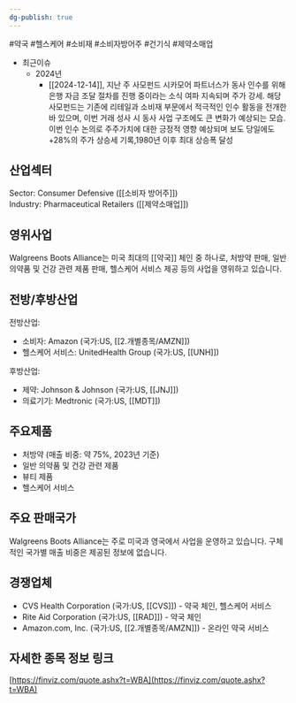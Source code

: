 ```yaml
---
dg-publish: true
---
```

#약국 #헬스케어 #소비재 #소비자방어주 #건기식 #제약소매업


- 최근이슈
	- 2024년
		- [[2024-12-14]], 지난 주 사모펀드 시카모어 파트너스가 동사 인수를 위해 은행 자금 조달 절차를 진행 중이라는 소식 여파 지속되며 주가 강세. 해당 사모펀드는 기존에 리테일과 소비재 부문에서 적극적인 인수 활동을 전개한 바 있으며, 이번 거래 성사 시 동사 사업 구조에도 큰 변화가 예상되는 모습. 이번 인수 논의로 주주가치에 대한 긍정적 영향 예상되며 보도 당일에도 +28%의 주가 상승세 기록,1980년 이후 최대 상승폭 달성

## 산업섹터

Sector: Consumer Defensive ([[소비자 방어주]])  
Industry: Pharmaceutical Retailers ([[제약소매업]])

## 영위사업

Walgreens Boots Alliance는 미국 최대의 [[약국]] 체인 중 하나로, 처방약 판매, 일반 의약품 및 건강 관련 제품 판매, 헬스케어 서비스 제공 등의 사업을 영위하고 있습니다.

## 전방/후방산업

전방산업:

- 소비자: Amazon (국가:US, [[2.개별종목/AMZN]])
- 헬스케어 서비스: UnitedHealth Group (국가:US, [[UNH]])

후방산업:

- 제약: Johnson & Johnson (국가:US, [[JNJ]])
- 의료기기: Medtronic (국가:US, [[MDT]])

## 주요제품

- 처방약 (매출 비중: 약 75%, 2023년 기준)
- 일반 의약품 및 건강 관련 제품
- 뷰티 제품
- 헬스케어 서비스

## 주요 판매국가

Walgreens Boots Alliance는 주로 미국과 영국에서 사업을 운영하고 있습니다. 구체적인 국가별 매출 비중은 제공된 정보에 없습니다.

## 경쟁업체

- CVS Health Corporation (국가:US, [[CVS]]) - 약국 체인, 헬스케어 서비스
- Rite Aid Corporation (국가:US, [[RAD]]) - 약국 체인
- Amazon.com, Inc. (국가:US, [[2.개별종목/AMZN]]) - 온라인 약국 서비스

## 자세한 종목 정보 링크

[https://finviz.com/quote.ashx?t=WBA](https://finviz.com/quote.ashx?t=WBA)